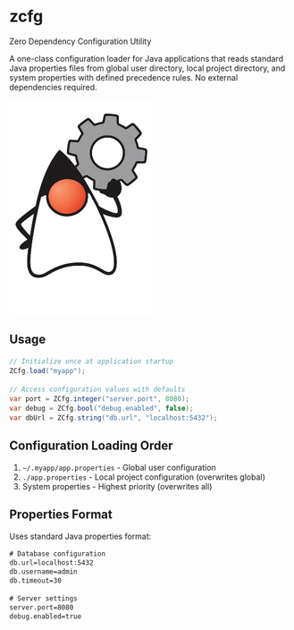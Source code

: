 # zcfg
Zero Dependency Configuration Utility

A one-class configuration loader for Java applications that reads standard Java properties files from global user directory, local project directory, and system properties with defined precedence rules. No external dependencies required.

![Duke Configurator](logo.png)

## Usage

```java
// Initialize once at application startup
ZCfg.load("myapp");

// Access configuration values with defaults
var port = ZCfg.integer("server.port", 8080);
var debug = ZCfg.bool("debug.enabled", false);
var dbUrl = ZCfg.string("db.url", "localhost:5432");
```

## Configuration Loading Order

1. `~/.myapp/app.properties` - Global user configuration
2. `./app.properties` - Local project configuration (overwrites global)
3. System properties - Highest priority (overwrites all)

## Properties Format

Uses standard Java properties format:

```properties
# Database configuration
db.url=localhost:5432
db.username=admin
db.timeout=30

# Server settings
server.port=8080
debug.enabled=true
```
